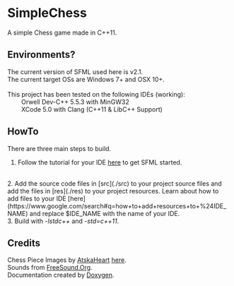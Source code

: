 # SimpleChess
A simple Chess game made in C++11.

## Environments?
The current version of SFML used here is v2.1.
<br>
The current target OSs are Windows 7+ and OSX 10+.
<br>
<br>
This project has been tested on the following IDEs (working):
<br>
&nbsp; &nbsp; &nbsp; &nbsp; Orwell Dev-C++ 5.5.3 with MinGW32
<br>
&nbsp; &nbsp; &nbsp; &nbsp; XCode 5.0 with Clang (C++11 &amp; LibC++ Support)

## HowTo
There are three main steps to build.
<br>
1. Follow the tutorial for your IDE [here](http://www.sfml-dev.org/tutorials/2.1/#getting-started) to get SFML started.
<br>
2. Add the source code files in [src](./src) to your project source files and add the files in [res](./res) to your project resources. Learn about how to add files to your IDE [here](https://www.google.com/search#q=how+to+add+resources+to+%24IDE_NAME) and replace $IDE_NAME with the name of your IDE.
<br>
3. Build with <i>-lstdc++</i> and <i>-std=c++11</i>.

## Credits
Chess Piece Images by [AtskaHeart](http://atskaheart.deviantart.com/) [here](http://atskaheart.deviantart.com/art/Chess-Pieces-208065294).
<br>
Sounds from [FreeSound.Org](http://freesound.org/).
<br>
Documentation created by [Doxygen](http://doxygen.org/).

